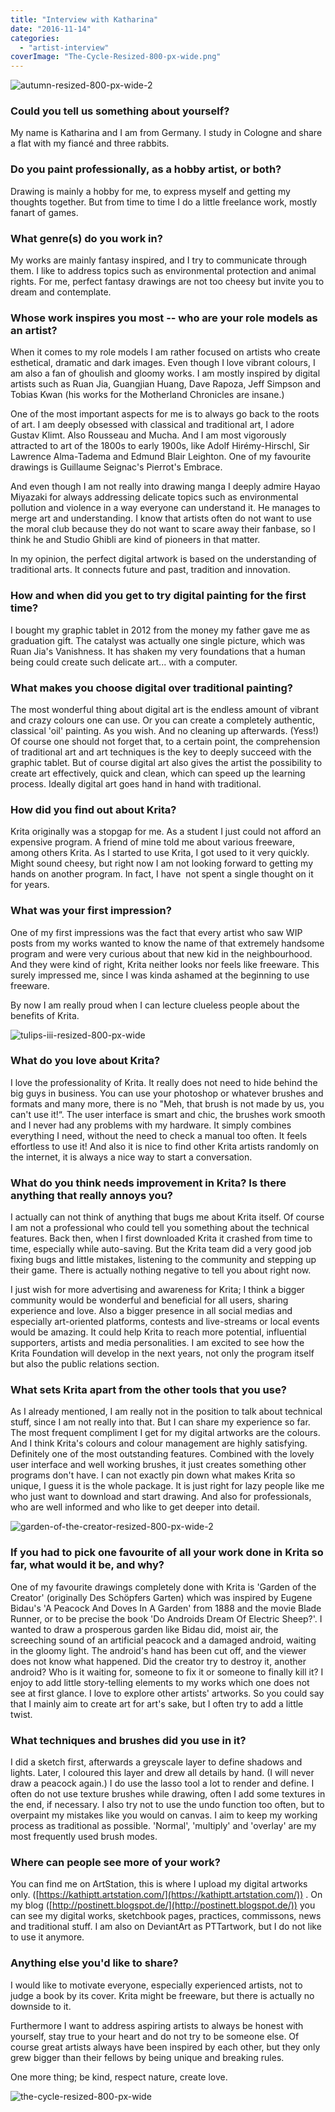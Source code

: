 ```yaml
---
title: "Interview with Katharina"
date: "2016-11-14"
categories: 
  - "artist-interview"
coverImage: "The-Cycle-Resized-800-px-wide.png"
---
```


![autumn-resized-800-px-wide-2](images/autumn-resized-800-px-wide-2..png)

### Could you tell us something about yourself?

My name is Katharina and I am from Germany. I study in Cologne and share a flat with my fiancé and three rabbits.

### Do you paint professionally, as a hobby artist, or both?

Drawing is mainly a hobby for me, to express myself and getting my thoughts together. But from time to time I do a little freelance work, mostly fanart of games.

### What genre(s) do you work in?

My works are mainly fantasy inspired, and I try to communicate through them. I like to address topics such as environmental protection and animal rights. For me, perfect fantasy drawings are not too cheesy but invite you to dream and contemplate.

### Whose work inspires you most -- who are your role models as an artist?

When it comes to my role models I am rather focused on artists who create esthetical, dramatic and dark images. Even though I love vibrant colours, I am also a fan of ghoulish and gloomy works. I am mostly inspired by digital artists such as Ruan Jia, Guangjian Huang, Dave Rapoza, Jeff Simpson and Tobias Kwan (his works for the Motherland Chronicles are insane.)

One of the most important aspects for me is to always go back to the roots of art. I am deeply obsessed with classical and traditional art, I adore Gustav Klimt. Also Rousseau and Mucha. And I am most vigorously attracted to art of the 1800s to early 1900s, like Adolf Hirémy-Hirschl, Sir Lawrence Alma-Tadema and Edmund Blair Leighton. One of my favourite drawings is Guillaume Seignac's Pierrot's Embrace.

And even though I am not really into drawing manga I deeply admire Hayao Miyazaki for always addressing delicate topics such as environmental pollution and violence in a way everyone can understand it. He manages to merge art and understanding. I know that artists often do not want to use the moral club because they do not want to scare away their fanbase, so I think he and Studio Ghibli are kind of pioneers in that matter.

In my opinion, the perfect digital artwork is based on the understanding of traditional arts. It connects future and past, tradition and innovation.

### How and when did you get to try digital painting for the first time?

I bought my graphic tablet in 2012 from the money my father gave me as graduation gift. The catalyst was actually one single picture, which was Ruan Jia's Vanishness. It has shaken my very foundations that a human being could create such delicate art... with a computer.

### What makes you choose digital over traditional painting?

The most wonderful thing about digital art is the endless amount of vibrant and crazy colours one can use. Or you can create a completely authentic, classical 'oil' painting. As you wish. And no cleaning up afterwards. (Yess!) Of course one should not forget that, to a certain point, the comprehension of traditional art and art techniques is the key to deeply succeed with the graphic tablet. But of course digital art also gives the artist the possibility to create art effectively, quick and clean, which can speed up the learning process. Ideally digital art goes hand in hand with traditional.

### How did you find out about Krita?

Krita originally was a stopgap for me. As a student I just could not afford an expensive program. A friend of mine told me about various freeware, among others Krita. As I started to use Krita, I got used to it very quickly. Might sound cheesy, but right now I am not looking forward to getting my hands on another program. In fact, I have  not spent a single thought on it for years.

### What was your first impression?

One of my first impressions was the fact that every artist who saw WIP posts from my works wanted to know the name of that extremely handsome program and were very curious about that new kid in the neighbourhood. And they were kind of right, Krita neither looks nor feels like freeware. This surely impressed me, since I was kinda ashamed at the beginning to use freeware.

By now I am really proud when I can lecture clueless people about the benefits of Krita.

![tulips-iii-resized-800-px-wide](images/Tulips-III-Resized-800-px-wide.png)

### What do you love about Krita?

I love the professionality of Krita. It really does not need to hide behind the big guys in business. You can use your photoshop or whatever brushes and formats and many more, there is no "Meh, that brush is not made by us, you can't use it!“. The user interface is smart and chic, the brushes work smooth and I never had any problems with my hardware. It simply combines everything I need, without the need to check a manual too often. It feels effortless to use it! And also it is nice to find other Krita artists randomly on the internet, it is always a nice way to start a conversation.

### What do you think needs improvement in Krita? Is there anything that really annoys you?

I actually can not think of anything that bugs me about Krita itself. Of course I am not a professional who could tell you something about the technical features. Back then, when I first downloaded Krita it crashed from time to time, especially while auto-saving. But the Krita team did a very good job fixing bugs and little mistakes, listening to the community and stepping up their game. There is actually nothing negative to tell you about right now.

I just wish for more advertising and awareness for Krita; I think a bigger community would be wonderful and beneficial for all users, sharing experience and love. Also a bigger presence in all social medias and especially art-oriented platforms, contests and live-streams or local events would be amazing. It could help Krita to reach more potential, influential supporters, artists and media personalities. I am excited to see how the Krita Foundation will develop in the next years, not only the program itself but also the public relations section.

### What sets Krita apart from the other tools that you use?

As I already mentioned, I am really not in the position to talk about technical stuff, since I am not really into that. But I can share my experience so far. The most frequent compliment I get for my digital artworks are the colours. And I think Krita's colours and colour management are highly satisfying. Definitely one of the most outstanding features. Combined with the lovely user interface and well working brushes, it just creates something other programs don't have. I can not exactly pin down what makes Krita so unique, I guess it is the whole package. It is just right for lazy people like me who just want to download and start drawing. And also for professionals, who are well informed and who like to get deeper into detail.

![garden-of-the-creator-resized-800-px-wide-2](images/garden-of-the-creator-resized-800-px-wide-2...png)

### If you had to pick one favourite of all your work done in Krita so far, what would it be, and why?

One of my favourite drawings completely done with Krita is 'Garden of the Creator' (originally Des Schöpfers Garten) which was inspired by Eugene Bidau's 'A Peacock And Doves In A Garden' from 1888 and the movie Blade Runner, or to be precise the book 'Do Androids Dream Of Electric Sheep?'. I wanted to draw a prosperous garden like Bidau did, moist air, the screeching sound of an artificial peacock and a damaged android, waiting in the gloomy light. The android's hand has been cut off, and the viewer does not know what happened. Did the creator try to destroy it, another android? Who is it waiting for, someone to fix it or someone to finally kill it? I enjoy to add little story-telling elements to my works which one does not see at first glance. I love to explore other artists' artworks. So you could say that I mainly aim to create art for art's sake, but I often try to add a little twist.

### What techniques and brushes did you use in it?

I did a sketch first, afterwards a greyscale layer to define shadows and lights. Later, I coloured this layer and drew all details by hand. (I will never draw a peacock again.) I do use the lasso tool a lot to render and define. I often do not use texture brushes while drawing, often I add some textures in the end, if necessary. I also try not to use the undo function too often, but to overpaint my mistakes like you would on canvas. I aim to keep my working process as traditional as possible. 'Normal', 'multiply' and 'overlay' are my most frequently used brush modes.

### Where can people see more of your work?

You can find me on ArtStation, this is where I upload my digital artworks only. ([https://kathiptt.artstation.com/](https://kathiptt.artstation.com/)) . On my blog ([http://postinett.blogspot.de/](http://postinett.blogspot.de/)) you can see my digital works, sketchbook pages, practices, commissons, news and traditional stuff. I am also on DeviantArt as PTTartwork, but I do not like to use it anymore.

### Anything else you'd like to share?

I would like to motivate everyone, especially experienced artists, not to judge a book by its cover. Krita might be freeware, but there is actually no downside to it.

Furthermore I want to address aspiring artists to always be honest with yourself, stay true to your heart and do not try to be someone else. Of course great artists always have been inspired by each other, but they only grew bigger than their fellows by being unique and breaking rules.

One more thing; be kind, respect nature, create love.

![the-cycle-resized-800-px-wide](images/The-Cycle-Resized-800-px-wide.png)
